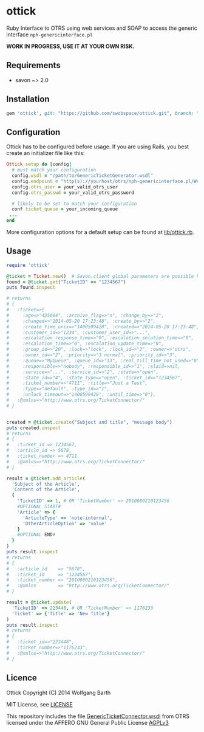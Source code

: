 ottick
======

Ruby Interface to OTRS using web services and SOAP to access the generic interface ```nph-genericinterface.pl```

**WORK IN PROGRESS, USE IT AT YOUR OWN RISK.**

Requirements
------------
* savon ~> 2.0

Installation
------------

```ruby
gem 'ottick', git: "https://github.com/swobspace/ottick.git", branch: "master"
```

Configuration
-------------
Ottick has to be configured before usage. If you are using Rails, you best create
an initializer file like this:

```ruby
Ottick.setup do |config|
  # must match your configuration
  config.wsdl = "/path/to/GenericTicketGenerator.wsdl"
  config.endpoint = "http(s)://yourhost/otrs/nph-genericinterface.pl/Webservice/GenericTicketConnector"
  config.otrs_user = your_valid_otrs_user
  config.otrs_passwd = your_valid_otrs_password

  # likely to be set to match your configuration
  conf.ticket_queue = your_incoming_queue
 ...
end
```
More configuration options for a default setup can be found at [lib/ottick.rb](lib/ottick.rb).

Usage
-----

```ruby
require 'ottick'

@ticket = Ticket.new()  # Savon.client global parameters are possible here
found = @ticket.get("TicketID" => "1234567")
puts found.inspect

# returns
# {
#   :ticket=>{
#     :age=>"435004", :archive_flag=>"n", :change_by=>"2",
#     :changed=>"2014-05-20 17:23:48", :create_by=>"2",
#     :create_time_unix=>"1400599428", :created=>"2014-05-20 17:23:48",
#     :customer_id=>"1234", :customer_user_id=>"...",
#     :escalation_response_time=>"0", :escalation_solution_time=>"0",
#     :escalation_time=>"0", :escalation_update_time=>"0",
#     :group_id=>"20", :lock=>"lock", :lock_id=>"2", :owner=>"otrs",
#     :owner_id=>"2", :priority=>"3 normal", :priority_id=>"3",
#     :queue=>"MyQueue", :queue_id=>"13", :real_till_time_not_used=>"0",
#     :responsible=>"nobody", :responsible_id=>"1", :slaid=>nil,
#     :service=>"...", :service_id=>"2", :state=>"open",
#     :state_id=>"4", :state_type=>"open", :ticket_id=>"1234567",
#     :ticket_number=>"4711", :title=>"Just a Test",
#     :type=>"default", :type_id=>"1",
#     :unlock_timeout=>"1400599428", :until_time=>"0"},
#   :@xmlns=>"http://www.otrs.org/TicketConnector/"
# }


created = @ticket.create("Subject and title", "message body")
puts created.inspect
# returns
# {
#   :ticket_id => 1234567,
#   :article_id => 5678,
#   :ticket_number => 4711,
#   :@xmlns=>"http://www.otrs.org/TicketConnector/"
# }

result = @ticket.add_article(
  'Subject of the Article',
  'Content of the Article',
  {
    'TicketID' => 1, # OR 'TicketNumber' => 2010080210123456
    #OPTIONAL START#
    'Article' => {
      'ArticleType' => 'note-internal',
      'OtherArticleOption' => 'value'
    }
    #OPTIONAL END#
  }
)
puts result.inspect
# returns
# {
#   :article_id    => "5678",
#   :ticket_id     => "1234567",
#   :ticket_number => "2010080210123456",
#   :@xmlns        => "http://www.otrs.org/TicketConnector/"
# }

result = @ticket.update(
  'TicketID' => 223448, # OR 'TicketNumber' => 1176233
  'Ticket' => {'Title' => 'New Title'}
)
puts result.inspect
# returns
# {
#   :ticket_id=>"223448",
#   :ticket_number=>"1176233",
#   :@xmlns=>"http://www.otrs.org/TicketConnector/"
# }
```

Licence
-------

Ottick Copyright (C) 2014  Wolfgang Barth

MIT License, see [LICENSE](LICENSE)

This repository includes the file [GenericTicketConnector.wsdl](https://github.com/OTRS/otrs.git/development/webservices/GenericTicketConnector.wsdl) from OTRS licensed under the AFFERO GNU General Public License [AGPLv3](http://www.gnu.org/licenses/agpl-3.0.html)
